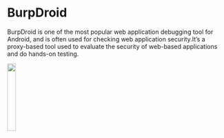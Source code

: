 # BurpDroid
BurpDroid is one of the most popular web application debugging tool for Android, and is often used for checking web application security.It’s a proxy-based tool used to evaluate the security of web-based applications and do hands-on testing.




[<img  src="blob:https://www.pngwing.com/49701e76-8162-4df8-b65e-c7efb16cc97d" width="20%">](https://play.google.com/store/apps/details?id=com.burpdroid)

